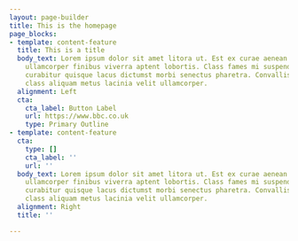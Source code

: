 ```yaml
---
layout: page-builder
title: This is the homepage
page_blocks:
- template: content-feature
  title: This is a title
  body_text: Lorem ipsum dolor sit amet litora ut. Est ex curae aenean elementum leo
    ullamcorper finibus viverra aptent lobortis. Class fames mi suspendisse risus
    curabitur quisque lacus dictumst morbi senectus pharetra. Convallis sociosqu ad
    class aliquam metus lacinia velit ullamcorper.
  alignment: Left
  cta:
    cta_label: Button Label
    url: https://www.bbc.co.uk
    type: Primary Outline
- template: content-feature
  cta:
    type: []
    cta_label: ''
    url: ''
  body_text: Lorem ipsum dolor sit amet litora ut. Est ex curae aenean elementum leo
    ullamcorper finibus viverra aptent lobortis. Class fames mi suspendisse risus
    curabitur quisque lacus dictumst morbi senectus pharetra. Convallis sociosqu ad
    class aliquam metus lacinia velit ullamcorper.
  alignment: Right
  title: ''

---
```


